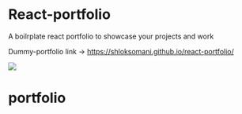 # React-portfolio

A boilrplate react portfolio to showcase your projects and work


Dummy-portfolio link -> https://shloksomani.github.io/react-portfolio/

![](test.gif)
# portfolio
